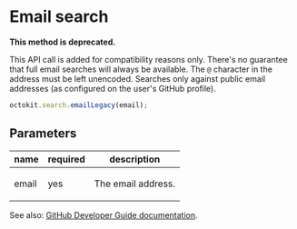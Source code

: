 # Email search

**This method is deprecated.**

This API call is added for compatibility reasons only. There's no guarantee that full email searches will always be available. The `@` character in the address must be left unencoded. Searches only against public email addresses (as configured on the user's GitHub profile).

```js
octokit.search.emailLegacy(email);
```

## Parameters

<table>
  <thead>
    <tr>
      <th>name</th>
      <th>required</th>
      <th>description</th>
    </tr>
  </thead>
  <tbody>
    <tr><td>email</td><td>yes</td><td>

The email address.

</td></tr>
  </tbody>
</table>

See also: [GitHub Developer Guide documentation](endpoint.documentationUrl).
